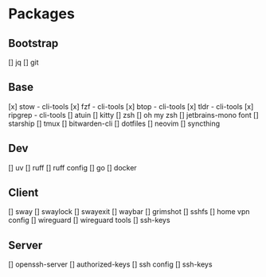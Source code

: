 # Packages
## Bootstrap
[] jq
[] git

## Base
[x] stow - cli-tools
[x] fzf - cli-tools
[x] btop - cli-tools
[x] tldr - cli-tools
[x] ripgrep - cli-tools
[] atuin
[] kitty
[] zsh
[] oh my zsh
[] jetbrains-mono font
[] starship
[] tmux
[] bitwarden-cli
[] dotfiles
[] neovim
[] syncthing

## Dev
[] uv
[] ruff
[] ruff config
[] go
[] docker

## Client
[] sway
[] swaylock
[] swayexit
[] waybar
[] grimshot
[] sshfs
[] home vpn config
[] wireguard
[] wireguard tools
[] ssh-keys

## Server
[] openssh-server
[] authorized-keys
[] ssh config
[] ssh-keys
